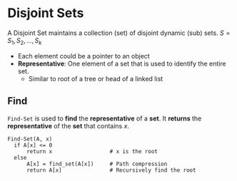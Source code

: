 # Disjoint Sets

A Disjoint Set maintains a collection (set) of disjoint dynamic (sub) sets.
$S={S_1, S_2, \dots , S_k}$

- Each element could be a pointer to an object
- **Representative**: One element of a set that is used to identify the entire set.
  - Similar to root of a tree or head of a linked list

## Find

`Find-Set` is used to **find** the **representative** of a **set**.
It **returns** the **representative** of the **set** that contains $x$.

```text
Find-Set(A, x)
  if A[x] <= 0
      return x                  # x is the root
  else
      A[x] = find_set(A[x])     # Path compression
      return A[x]               # Recursively find the root
```
